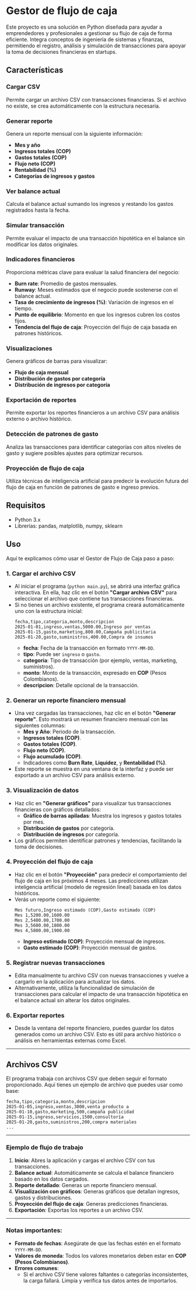 # Gestor de flujo de caja

Este proyecto es una solución en Python diseñada para ayudar a emprendedores y profesionales a gestionar su flujo de caja de forma eficiente. Integra conceptos de ingeniería de sistemas y finanzas, permitiendo el registro, análisis y simulación de transacciones para apoyar la toma de decisiones financieras en startups.

## Características

### Cargar CSV
Permite cargar un archivo CSV con transacciones financieras. Si el archivo no existe, se crea automáticamente con la estructura necesaria.

### Generar reporte
Genera un reporte mensual con la siguiente información:
- **Mes y año**
- **Ingresos totales (COP)**
- **Gastos totales (COP)**
- **Flujo neto (COP)**
- **Rentabilidad (%)**
- **Categorías de ingresos y gastos**

### Ver balance actual
Calcula el balance actual sumando los ingresos y restando los gastos registrados hasta la fecha.

### Simular transacción
Permite evaluar el impacto de una transacción hipotética en el balance sin modificar los datos originales.

### Indicadores financieros
Proporciona métricas clave para evaluar la salud financiera del negocio:
- **Burn rate**: Promedio de gastos mensuales.
- **Runway**: Meses estimados que el negocio puede sostenerse con el balance actual.
- **Tasa de crecimiento de ingresos (%)**: Variación de ingresos en el tiempo.
- **Punto de equilibrio**: Momento en que los ingresos cubren los costos fijos.
- **Tendencia del flujo de caja**: Proyección del flujo de caja basada en patrones históricos.

### Visualizaciones
Genera gráficos de barras para visualizar:
- **Flujo de caja mensual**
- **Distribución de gastos por categoría**
- **Distribución de ingresos por categoría**

### Exportación de reportes
Permite exportar los reportes financieros a un archivo CSV para análisis externo o archivo histórico.

### Detección de patrones de gasto
Analiza las transacciones para identificar categorías con altos niveles de gasto y sugiere posibles ajustes para optimizar recursos.

### Proyección de flujo de caja
Utiliza técnicas de inteligencia artificial para predecir la evolución futura del flujo de caja en función de patrones de gasto e ingreso previos.

## Requisitos
- Python 3.x
- Librerías: pandas, matplotlib, numpy, sklearn

## Uso

Aquí te explicamos cómo usar el Gestor de Flujo de Caja paso a paso:

### 1. **Cargar el archivo CSV**
   - Al iniciar el programa (`python main.py`), se abrirá una interfaz gráfica interactiva. En ella, haz clic en el botón **"Cargar archivo CSV"** para seleccionar el archivo que contiene tus transacciones financieras.
   - Si no tienes un archivo existente, el programa creará automáticamente uno con la estructura inicial:
     ```csv
     fecha,tipo,categoria,monto,descripcion
     2025-01-01,ingreso,ventas,5000.00,Ingreso por ventas
     2025-01-15,gasto,marketing,800.00,Campaña publicitaria
     2025-01-20,gasto,suministros,400.00,Compra de insumos
     ```
     - **fecha**: Fecha de la transacción en formato `YYYY-MM-DD`.
     - **tipo**: Puede ser `ingreso` o `gasto`.
     - **categoria**: Tipo de transacción (por ejemplo, ventas, marketing, suministros).
     - **monto**: Monto de la transacción, expresado en **COP** (Pesos Colombianos).
     - **descripcion**: Detalle opcional de la transacción.

### 2. **Generar un reporte financiero mensual**
   - Una vez cargadas las transacciones, haz clic en el botón **"Generar reporte"**. Esto mostrará un resumen financiero mensual con las siguientes columnas:
     - **Mes y Año**: Periodo de la transacción.
     - **Ingresos totales (COP)**.
     - **Gastos totales (COP)**.
     - **Flujo neto (COP)**.
     - **Flujo acumulado (COP)**.
     - Indicadores como **Burn Rate**, **Liquidez**, y **Rentabilidad (%)**.
   - Este reporte se muestra en una ventana de la interfaz y puede ser exportado a un archivo CSV para análisis externo.

### 3. **Visualización de datos**
   - Haz clic en **"Generar gráficos"** para visualizar tus transacciones financieras con gráficos detallados:
     - **Gráfico de barras apiladas**: Muestra los ingresos y gastos totales por mes.
     - **Distribución de gastos** por categoría.
     - **Distribución de ingresos** por categoría.
   - Los gráficos permiten identificar patrones y tendencias, facilitando la toma de decisiones.

### 4. **Proyección del flujo de caja**
   - Haz clic en el botón **"Proyección"** para predecir el comportamiento del flujo de caja en los próximos 4 meses. Las predicciones utilizan inteligencia artificial (modelo de regresión lineal) basada en los datos históricos.
   - Verás un reporte como el siguiente:
     ```csv
     Mes futuro,Ingreso estimado (COP),Gasto estimado (COP)
     Mes 1,5200.00,1600.00
     Mes 2,5400.00,1700.00
     Mes 3,5600.00,1800.00
     Mes 4,5800.00,1900.00
     ```
     - **Ingreso estimado (COP)**: Proyección mensual de ingresos.
     - **Gasto estimado (COP)**: Proyección mensual de gastos.

### 5. **Registrar nuevas transacciones**
   - Edita manualmente tu archivo CSV con nuevas transacciones y vuelve a cargarlo en la aplicación para actualizar los datos.
   - Alternativamente, utiliza la funcionalidad de simulación de transacciones para calcular el impacto de una transacción hipotética en el balance actual sin alterar los datos originales.

### 6. **Exportar reportes**
   - Desde la ventana del reporte financiero, puedes guardar los datos generados como un archivo CSV. Esto es útil para archivo histórico o análisis en herramientas externas como Excel.

---

## Archivos CSV

El programa trabaja con archivos CSV que deben seguir el formato proporcionado. Aquí tienes un ejemplo de archivo que puedes usar como base:

```csv
fecha,tipo,categoria,monto,descripcion
2025-01-05,ingreso,ventas,3000,venta producto a
2025-01-10,gasto,marketing,500,campaña publicidad
2025-01-15,ingreso,servicios,1500,consultoría
2025-01-20,gasto,suministros,200,compra materiales
...
```

---

### Ejemplo de flujo de trabajo

1. **Inicio**: Abres la aplicación y cargas el archivo CSV con tus transacciones.
2. **Balance actual**: Automáticamente se calcula el balance financiero basado en los datos cargados.
3. **Reporte detallado**: Generas un reporte financiero mensual.
4. **Visualización con gráficos**: Generas gráficos que detallan ingresos, gastos y distribuciones.
5. **Proyección del flujo de caja**: Generas predicciones financieras.
6. **Exportación**: Exportas los reportes a un archivo CSV.

---

### Notas importantes:
- **Formato de fechas**: Asegúrate de que las fechas estén en el formato `YYYY-MM-DD`.
- **Valores de moneda**: Todos los valores monetarios deben estar en **COP (Pesos Colombianos)**.
- **Errores comunes**:
  - Si el archivo CSV tiene valores faltantes o categorías inconsistentes, la carga fallará. Limpia y verifica tus datos antes de importarlos.
